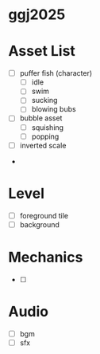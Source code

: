 # ggj2025

# Asset List

- [ ] puffer fish (character)
  - [ ] idle
  - [ ] swim
  - [ ] sucking
  - [ ] blowing bubs
- [ ] bubble asset
  - [ ] squishing
  - [ ] popping
- [ ] inverted scale
-

# Level

- [ ] foreground tile
- [ ] background

# Mechanics

- [ ]

# Audio

- [ ] bgm
- [ ] sfx
